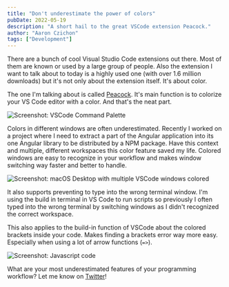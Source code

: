 ```yaml
---
title: "Don't underestimate the power of colors"
pubDate: 2022-05-19
description: "A short hail to the great VSCode extension Peacock."
author: "Aaron Czichon"
tags: ["Development"]
---
```


There are a bunch of cool Visual Studio Code extensions out there. Most of them are known or used by a large group of people.
Also the extension I want to talk about to today is a highly used one (with over 1.6 million downloads) but it's not only about the extension itself. It's about color.

The one I'm talking about is called [Peacock](https://marketplace.visualstudio.com/items?itemName=johnpapa.vscode-peacock). It's main function is to colorize your VS Code editor with a color. And that's the neat part.

![Screenshot: VSCode Command Palette](https://directus.aaronczichon.de/assets/3ea79ee6-9963-44bc-a303-929544ab1a3a?download)

Colors in different windows are often underestimated. Recently I worked on a project where I need to extract a part of the Angular application into its one Angular library to be distributed by a NPM package.
Have this context and multiple, different workspaces this color feature saved my life.
Colored windows are easy to recognize in your workflow and makes window switching way faster and better to handle.

![Screenshot: macOS Desktop with multiple VSCode windows colored](https://directus.aaronczichon.de/assets/d8813657-a1c8-4122-8b85-d5ec67e804a8?download)

It also supports preventing to type into the wrong terminal window. I'm using the build in terminal in VS Code to run scripts so previously I often typed into the wrong terminal by switching windows as I didn't recognized the correct workspace.

This also applies to the build-in function of VSCode about the colored brackets inside your code. Makes finding a brackets error way more easy. Especially when using a lot of arrow functions (`=>`).

![Screenshot: Javascript code](https://directus.aaronczichon.de/assets/47f6dee3-b65f-450a-a884-c0224b16b411?download)

What are your most underestimated features of your programming workflow?
Let me know on [Twitter](https://twitter.com/aaronczichon)!
